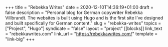 +++
title = "Rebekka Writes"
date = 2020-12-10T14:36:19+01:00
draft = false
description = "Personal blog for German copywriter Rebekka Villbrandt. The websites is built using Hugo and is the first site I’ve designed and built specifically for German content."
slug = "rebekka-writes"
topics = ["Project", "Hugo"]
syndicate = "false"
layout = "project"
[[blocks]]
link_text = "rebekkawrites.com"
link_url = "https://rebekkawrites.com/"
template = "link-big"
+++
